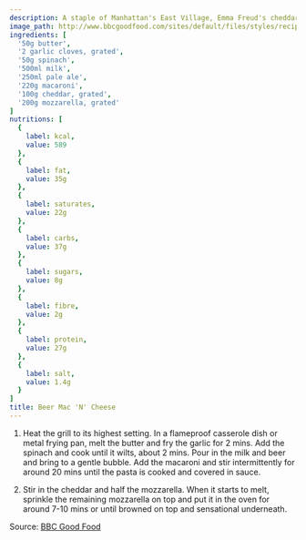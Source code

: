 ```yaml
---
description: A staple of Manhattan's East Village, Emma Freud's cheddar and pale ale pasta dish is the ultimate comfort food
image_path: http://www.bbcgoodfood.com/sites/default/files/styles/recipe/public/recipe/recipe-image/2016/07/beer-mac-n-cheese.jpg?itok=jqWnZoFx
ingredients: [
  '50g butter',
  '2 garlic cloves, grated',
  '50g spinach',
  '500ml milk',
  '250ml pale ale',
  '220g macaroni',
  '100g cheddar, grated',
  '200g mozzarella, grated'
]
nutritions: [
  {
    label: kcal,
    value: 589
  },
  {
    label: fat,
    value: 35g
  },
  {
    label: saturates,
    value: 22g
  },
  {
    label: carbs,
    value: 37g
  },
  {
    label: sugars,
    value: 8g
  },
  {
    label: fibre,
    value: 2g
  },
  {
    label: protein,
    value: 27g
  },
  {
    label: salt,
    value: 1.4g
  }
]
title: Beer Mac 'N' Cheese
---
```


1. Heat the grill to its highest setting. In a flameproof casserole dish or metal frying pan, melt the butter and fry the garlic for 2 mins. Add the spinach and cook until it wilts, about 2 mins. Pour in the milk and beer and bring to a gentle bubble. Add the macaroni and stir intermittently for around 20 mins until the pasta is cooked and covered in sauce.

2. Stir in the cheddar and half the mozzarella. When it starts to melt, sprinkle the remaining mozzarella on top and put it in the oven for around 7-10 mins or until browned on top and sensational underneath.

Source: [BBC Good Food](http://www.bbcgoodfood.com/recipes/beer-mac-n-cheese)